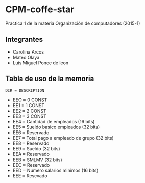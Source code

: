 # CPM-coffe-star
Practica 1 de la materia Organización de computadores (2015-1)


Integrantes
----------
* Carolina Arcos
* Mateo Olaya
* Luis Miguel Ponce de leon

Tabla de uso de la memoria
---------------------------
```DIR = DESCRIPTION```
  
 * EEO = 0 CONST
 * EE1 = 1 CONST
 * EE2 = 2 CONST
 * EE3 = 3 CONST
 * EE4 = Cantidad de empleados (16 bits)
 * EE5 = Sueldo basico empleados (32 bits)
 * EE6 = Reservado
 * EE7 = Total pago a empleado de grupo (32 bits)
 * EE8 = Reservado
 * EE9 = Sueldo (32 bits)
 * EEA = Reservado
 * EEB = SMLMV (32 bits)
 * EEC = Reservado
 * EED = Numero salarios minimos (16 bits)
 * EEE = Resevado


